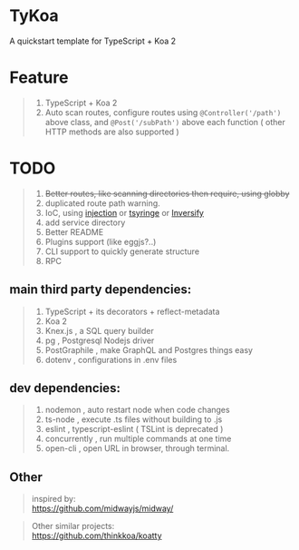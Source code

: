 #  TyKoa  
A quickstart template for TypeScript + Koa 2    

# Feature  
> 1. TypeScript + Koa 2
> 1. Auto scan routes, configure routes using `@Controller('/path')` above class,  and `@Post('/subPath')` above each function ( other HTTP methods are also supported )

# TODO  

> 1. ~~Better routes, like scanning directories then require, using globby~~  
> 1. duplicated route path warning.  
> 1. IoC, using [injection](injection) or [tsyringe](https://github.com/microsoft/tsyringe) or [Inversify](https://github.com/inversify/InversifyJS)
> 1. add service directory
> 1. Better README
> 1. Plugins support (like eggjs?..)
> 1. CLI support to quickly generate structure
> 1. RPC


## main third party dependencies:  
> 1. TypeScript + its decorators + reflect-metadata  
> 1. Koa 2
> 1. Knex.js , a SQL query builder
> 1. pg , Postgresql Nodejs driver
> 1. PostGraphile , make GraphQL and Postgres things easy
> 1. dotenv , configurations in .env files


## dev dependencies:  
> 1. nodemon , auto restart node when code changes
> 1. ts-node , execute .ts files without building to .js
> 1. eslint , typescript-eslint ( TSLint is deprecated )
> 1. concurrently , run multiple commands at one time
> 1. open-cli , open URL in browser, through terminal.  

## Other
> inspired by:  
https://github.com/midwayjs/midway/  

> Other similar projects:  
https://github.com/thinkkoa/koatty
